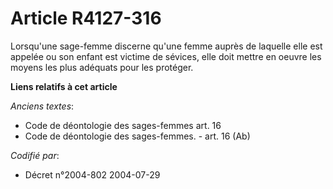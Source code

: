 # Article R4127-316

Lorsqu'une sage-femme discerne qu'une femme auprès de laquelle elle est appelée ou son enfant est victime de sévices, elle
doit mettre en oeuvre les moyens les plus adéquats pour les protéger.

**Liens relatifs à cet article**

_Anciens textes_:

  - Code de déontologie des sages-femmes art. 16
  - Code de déontologie des sages-femmes. - art. 16 (Ab)

_Codifié par_:

  - Décret n°2004-802 2004-07-29
